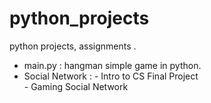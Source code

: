 # python_projects
python projects, assignments .

 - main.py : hangman simple game in python.
 - Social Network : 
                    - Intro to CS Final Project   
                    - Gaming Social Network 
